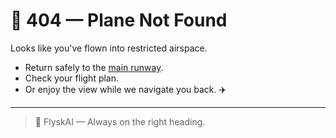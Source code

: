 # 🛬 404 — Plane Not Found

Looks like you've flown into restricted airspace.

- Return safely to the [main runway](index.md).
- Check your flight plan.
- Or enjoy the view while we navigate you back. ✈️

---

> 🚀 FlyskAI — Always on the right heading.

